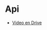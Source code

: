 # Api

- [Video en Drive](https://drive.google.com/file/d/1WNKAtgl20iroGcq_kr-W0YOnWxLpkbW7/view?usp=drive_link)
